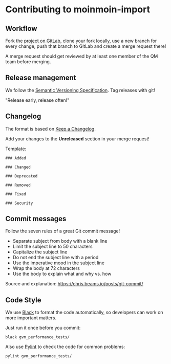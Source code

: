 # Contributing to moinmoin-import

## Workflow

Fork the [project on GitLab](https://gitlab.greenbone.net/qm/moinmoin-import), clone your fork locally, use a new branch for every change, push that branch to GitLab and create a merge request there!

A merge request should get reviewed by at least one member of the QM team before merging.

## Release management

We follow the [Semantic Versioning Specification](https://semver.org/). Tag releases with git!

"Release early, release often!"

## Changelog

The format is based on [Keep a Changelog](https://keepachangelog.com/en/1.0.0/).

Add your changes to the **Unreleased** section in your merge request!

Template:

```
### Added

### Changed

### Deprecated

### Removed

### Fixed

### Security
```

## Commit messages

Follow the seven rules of a great Git commit message!

- Separate subject from body with a blank line
- Limit the subject line to 50 characters
- Capitalize the subject line
- Do not end the subject line with a period
- Use the imperative mood in the subject line
- Wrap the body at 72 characters
- Use the body to explain what and why vs. how

Source and explanation: https://chris.beams.io/posts/git-commit/

## Code Style

We use [Black](https://black.readthedocs.io/en/stable/) to format the code automatically, so developers can work on more important matters.

Just run it once before you commit:

    black gvm_performance_tests/

Also use [Pylint](https://www.pylint.org/) to check the code for common problems:

    pylint gvm_performance_tests/
